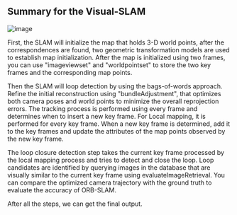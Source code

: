 ## Summary for the Visual-SLAM

![image](https://github.com/Ekumi9743/Visual-SLAM-project/assets/161907227/6f251b4e-97c3-40c2-b6ee-7c333588a191)

First, the SLAM will initialize the map that holds 3-D world points, after the correspondences are found, two geometric transformation models are used to establish map initialization. After the map is initialized using two frames, you can use "imageviewset" and "worldpointset" to store the two key frames and the corresponding map points.

Then the SLAM will loop detection by using the bags-of-words approach. Refine the initial reconstruction using "bundleAdjustment", that optimizes both camera poses and world points to minimize the overall reprojection errors. The tracking process is performed using every frame and determines when to insert a new key frame.
For Local mapping, it is performed for every key frame. When a new key frame is determined, add it to the key frames and update the attributes of the map points observed by the new key frame.

The loop closure detection step takes the current key frame processed by the local mapping process and tries to detect and close the loop. Loop candidates are identified by querying images in the database that are visually similar to the current key frame using evaluateImageRetrieval. You can compare the optimized camera trajectory with the ground truth to evaluate the accuracy of ORB-SLAM.

After all the steps, we can get the final output.
